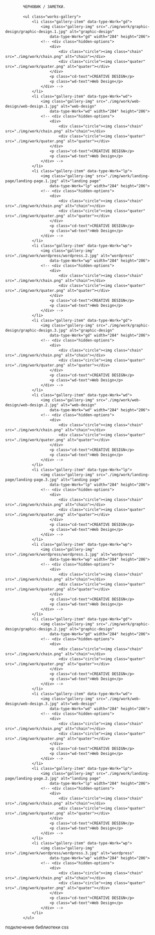             ЧЕРНОВИК / ЗАМЕТКИ.

            <ul class="works-gallery">
                <li class="gallery-item" data-type-Work="gd">
                    <img class="gallery-img" src="./img/work/graphic-design/graphic-design.1.jpg" alt="graphic-design"
                        data-type-Work="gd" width="284" height="206">
                    <!-- <div class="hidden-options">
                        <div>
                            <div class="circle"><img class="chain" src="./img/work/chain.png" alt="chain"></div>
                            <div class="circle"><img class="quater" src="./img/work/quater.png" alt="quater"></div>
                        </div>
                        <p class="cd-text">CREATIVE DESIGN</p>
                        <p class="wd-text">Web Design</p>
                    </div> -->
                </li>
                <li class="gallery-item" data-type-Work="wd">
                    <img class="gallery-img" src="./img/work/web-design/web-design.1.jpg" alt="web-design"
                        data-type-Work="wd" width="284" height="206">
                    <!-- <div class="hidden-options">
                        <div>
                            <div class="circle"><img class="chain" src="./img/work/chain.png" alt="chain"></div>
                            <div class="circle"><img class="quater" src="./img/work/quater.png" alt="quater"></div>
                        </div>
                        <p class="cd-text">CREATIVE DESIGN</p>
                        <p class="wd-text">Web Design</p>
                    </div> -->
                </li>
                <li class="gallery-item" data-type-Work="lp">
                    <img class="gallery-img" src="./img/work/landing-page/landing-page.1.jpg" alt="landing page"
                        data-type-Work="lp" width="284" height="206">
                    <!-- <div class="hidden-options">
                        <div>
                            <div class="circle"><img class="chain" src="./img/work/chain.png" alt="chain"></div>
                            <div class="circle"><img class="quater" src="./img/work/quater.png" alt="quater"></div>
                        </div>
                        <p class="cd-text">CREATIVE DESIGN</p>
                        <p class="wd-text">Web Design</p>
                    </div> -->
                </li>
                <li class="gallery-item" data-type-Work="wp">
                    <img class="gallery-img" src="./img/work/wordpress/wordpress.2.jpg" alt="wordpress"
                        data-type-Work="wp" width="284" height="206">
                    <!-- <div class="hidden-options">
                        <div>
                            <div class="circle"><img class="chain" src="./img/work/chain.png" alt="chain"></div>
                            <div class="circle"><img class="quater" src="./img/work/quater.png" alt="quater"></div>
                        </div>
                        <p class="cd-text">CREATIVE DESIGN</p>
                        <p class="wd-text">Web Design</p>
                    </div> -->
                </li>
                <li class="gallery-item" data-type-Work="gd">
                    <img class="gallery-img" src="./img/work/graphic-design/graphic-design.3.jpg" alt="graphic-design"
                        data-type-Work="gd" width="284" height="206">
                    <!-- <div class="hidden-options">
                        <div>
                            <div class="circle"><img class="chain" src="./img/work/chain.png" alt="chain"></div>
                            <div class="circle"><img class="quater" src="./img/work/quater.png" alt="quater"></div>
                        </div>
                        <p class="cd-text">CREATIVE DESIGN</p>
                        <p class="wd-text">Web Design</p>
                    </div> -->
                </li>
                <li class="gallery-item" data-type-Work="wd">
                    <img class="gallery-img" src="./img/work/web-design/web-design.2.jpg" alt="web-design"
                        data-type-Work="wd" width="284" height="206">
                    <!-- <div class="hidden-options">
                        <div>
                            <div class="circle"><img class="chain" src="./img/work/chain.png" alt="chain"></div>
                            <div class="circle"><img class="quater" src="./img/work/quater.png" alt="quater"></div>
                        </div>
                        <p class="cd-text">CREATIVE DESIGN</p>
                        <p class="wd-text">Web Design</p>
                    </div> -->
                </li>
                <li class="gallery-item" data-type-Work="lp">
                    <img class="gallery-img" src="./img/work/landing-page/landing-page.3.jpg" alt="landing page"
                        data-type-Work="lp" width="284" height="206">
                    <!-- <div class="hidden-options">
                        <div>
                            <div class="circle"><img class="chain" src="./img/work/chain.png" alt="chain"></div>
                            <div class="circle"><img class="quater" src="./img/work/quater.png" alt="quater"></div>
                        </div>
                        <p class="cd-text">CREATIVE DESIGN</p>
                        <p class="wd-text">Web Design</p>
                    </div> -->
                </li>
                <li class="gallery-item" data-type-Work="wp">
                    <img class="gallery-img" src="./img/work/wordpress/wordpress.1.jpg" alt="wordpress"
                        data-type-Work="wp" width="284" height="206">
                    <!-- <div class="hidden-options">
                        <div>
                            <div class="circle"><img class="chain" src="./img/work/chain.png" alt="chain"></div>
                            <div class="circle"><img class="quater" src="./img/work/quater.png" alt="quater"></div>
                        </div>
                        <p class="cd-text">CREATIVE DESIGN</p>
                        <p class="wd-text">Web Design</p>
                    </div> -->
                </li>
                <li class="gallery-item" data-type-Work="gd">
                    <img class="gallery-img" src="./img/work/graphic-design/graphic-design.2.jpg" alt="graphic-design"
                        data-type-Work="gd" width="284" height="206">
                    <!-- <div class="hidden-options">
                        <div>
                            <div class="circle"><img class="chain" src="./img/work/chain.png" alt="chain"></div>
                            <div class="circle"><img class="quater" src="./img/work/quater.png" alt="quater"></div>
                        </div>
                        <p class="cd-text">CREATIVE DESIGN</p>
                        <p class="wd-text">Web Design</p>
                    </div> -->
                </li>
                <li class="gallery-item" data-type-Work="wd">
                    <img class="gallery-img" src="./img/work/web-design/web-design.3.jpg" alt="web-design"
                        data-type-Work="wd" width="284" height="206">
                    <!-- <div class="hidden-options">
                        <div>
                            <div class="circle"><img class="chain" src="./img/work/chain.png" alt="chain"></div>
                            <div class="circle"><img class="quater" src="./img/work/quater.png" alt="quater"></div>
                        </div>
                        <p class="cd-text">CREATIVE DESIGN</p>
                        <p class="wd-text">Web Design</p>
                    </div> -->
                </li>
                <li class="gallery-item" data-type-Work="lp">
                    <img class="gallery-img" src="./img/work/landing-page/landing-page.2.jpg" alt="landing page"
                        data-type-Work="lp" width="284" height="206">
                    <!-- <div class="hidden-options">
                        <div>
                            <div class="circle"><img class="chain" src="./img/work/chain.png" alt="chain"></div>
                            <div class="circle"><img class="quater" src="./img/work/quater.png" alt="quater"></div>
                        </div>
                        <p class="cd-text">CREATIVE DESIGN</p>
                        <p class="wd-text">Web Design</p>
                    </div> -->
                </li>
                <li class="gallery-item" data-type-Work="wp">
                    <img class="gallery-img" src="./img/work/wordpress/wordpress.3.jpg" alt="wordpress"
                        data-type-Work="wp" width="284" height="206">
                    <!-- <div class="hidden-options">
                        <div>
                            <div class="circle"><img class="chain" src="./img/work/chain.png" alt="chain"></div>
                            <div class="circle"><img class="quater" src="./img/work/quater.png" alt="quater"></div>
                        </div>
                        <p class="cd-text">CREATIVE DESIGN</p>
                        <p class="wd-text">Web Design</p>
                    </div> -->
                </li>
            </ul>

подключение библиотеки css

<link rel="stylesheet" href="https://cdnjs.cloudflare.com/ajax/libs/font-awesome/4.7.0/css/font-awesome.min.css">
